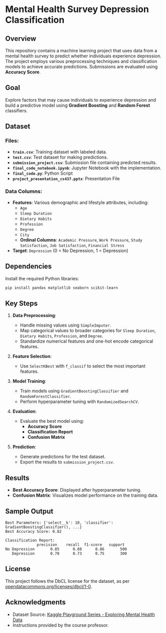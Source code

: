 # Mental Health Survey Depression Classification

## Overview

This repository contains a machine learning project that uses data from a mental health survey to predict whether individuals experience depression. The project employs various preprocessing techniques and classification models to achieve accurate predictions. Submissions are evaluated using **Accuracy Score**.

## Goal

Explore factors that may cause individuals to experience depression and build a predictive model using **Gradient Boosting** and **Random Forest** classifiers.

## Dataset

### Files:
- **`train.csv`**: Training dataset with labeled data.
- **`test.csv`**: Test dataset for making predictions.
- **`submission_project.csv`**: Submission file containing predicted results.
- **`final_code_notebook.ipynb`**: Jupyter Notebook with the implementation.
- **`final_code.py`**: Python Script
- **`project_presentation_cs437.pptx`**: Presentation File


### Data Columns:
- **Features**: Various demographic and lifestyle attributes, including:
  - `Age`
  - `Sleep Duration`
  - `Dietary Habits`
  - `Profession`
  - `Degree`
  - `City`
  - **Ordinal Columns**: `Academic Pressure`, `Work Pressure`, `Study Satisfaction`, `Job Satisfaction`, `Financial Stress`
- **Target**: `Depression` (0 = No Depression, 1 = Depression)

## Dependencies

Install the required Python libraries:

```bash
pip install pandas matplotlib seaborn scikit-learn
```

## Key Steps

1. **Data Preprocessing**:
   - Handle missing values using `SimpleImputer`.
   - Map categorical values to broader categories for `Sleep Duration`, `Dietary Habits`, `Profession`, and `Degree`.
   - Standardize numerical features and one-hot encode categorical features.

2. **Feature Selection**:
   - Use `SelectKBest` with `f_classif` to select the most important features.

3. **Model Training**:
   - Train models using `GradientBoostingClassifier` and `RandomForestClassifier`.
   - Perform hyperparameter tuning with `RandomizedSearchCV`.

4. **Evaluation**:
   - Evaluate the best model using:
     - **Accuracy Score**
     - **Classification Report**
     - **Confusion Matrix**

5. **Prediction**:
   - Generate predictions for the test dataset.
   - Export the results to `submission_project.csv`.

## Results

- **Best Accuracy Score**: Displayed after hyperparameter tuning.
- **Confusion Matrix**: Visualizes model performance on the training data.

## Sample Output

```
Best Parameters: {'select__k': 10, 'classifier': GradientBoostingClassifier(), ...}
Best Accuracy Score: 0.82

Classification Report:
              precision    recall  f1-score   support
No Depression       0.85      0.88      0.86       500
   Depression       0.78      0.73      0.75       300
```

## License
This project follows the DbCL license for the dataset, as per [opendatacommons.org/licenses/dbcl/1-0](https://opendatacommons.org/licenses/dbcl/1-0).

## Acknowledgments
- Dataset Source: [Kaggle Playground Series - Exploring Mental Health Data](https://www.kaggle.com/competitions/playground-series-s4e11)
- Instructions provided by the course professor.
